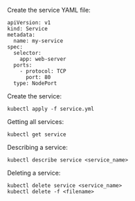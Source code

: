 Create the service YAML file:
```
apiVersion: v1
kind: Service
metadata:
  name: my-service
spec:
  selector:
    app: web-server
  ports:
    - protocol: TCP
      port: 80
  type: NodePort
```

Create the service:
```
kubectl apply -f service.yml
```

Getting all services:
```
kubectl get service
```

Describing a service:
```
kubectl describe service <service_name>
```

Deleting a service:
```
kubectl delete service <service_name>
kubectl delete -f <filename>
```